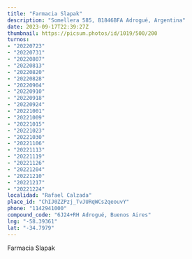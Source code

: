 ```yaml
---
title: "Farmacia Slapak"
description: "Somellera 585, B1846BFA Adrogué, Argentina"
date: 2023-09-17T22:39:27Z
thumbnail: https://picsum.photos/id/1019/500/200
turnos:
- "20220723"
- "20220731"
- "20220807"
- "20220813"
- "20220820"
- "20220828"
- "20220904"
- "20220910"
- "20220918"
- "20220924"
- "20221001"
- "20221009"
- "20221015"
- "20221023"
- "20221030"
- "20221106"
- "20221113"
- "20221119"
- "20221126"
- "20221204"
- "20221210"
- "20221217"
- "20221224"
localidad: "Rafael Calzada"
place_id: "ChIJ0ZZPzj_TvJURqWCs2qeouvY"
phone: "1142941000"
compound_code: "6J24+RH Adrogué, Buenos Aires"
lng: "-58.39361"
lat: "-34.7979"
---
```


Farmacia Slapak